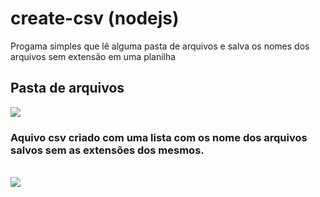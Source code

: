 # create-csv (nodejs)
Progama simples que lê alguma pasta de arquivos e salva os nomes dos arquivos sem extensão em uma planilha</br>
<h2>Pasta de arquivos</h2>
<img src="https://user-images.githubusercontent.com/63961258/167967520-ff0416ae-1041-43eb-91a4-3c01c2a4f0c7.png"/></br>
<h3>Aquivo csv criado com uma lista com os nome dos arquivos salvos sem as extensões dos mesmos.</h3> </br>
<img src="https://user-images.githubusercontent.com/63961258/167967682-28ebf2b3-0326-4a81-a951-31531e2ef1a9.png")/>
